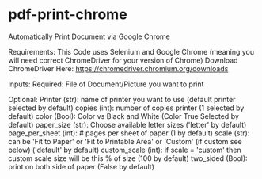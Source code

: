 # pdf-print-chrome
Automatically Print Document via Google Chrome

Requirements:
This Code uses Selenium and Google Chrome (meaning you will need correct ChromeDriver for your version of Chrome)
Download ChromeDriver Here: https://chromedriver.chromium.org/downloads

Inputs:
Required: 
File of Document/Picture you want to print

Optional: 
Printer (str): name of printer you want to use (default printer selected by default)
copies (int): number of copies printer (1 selected by default)
color (Bool): Color vs Black and White (Color True Selected by default)
paper_size (str): Choose available letter sizes ('letter' by default)
page_per_sheet (int): # pages per sheet of paper (1 by default)
scale (str): can be 'Fit to Paper' or 'Fit to Printable Area' or 'Custom' (if custom see below) ('default' by default)
custom_scale (int): if scale = 'custom' then custom scale size will be this % of size (100 by default)
two_sided (Bool): print on both side of paper (False by default)
